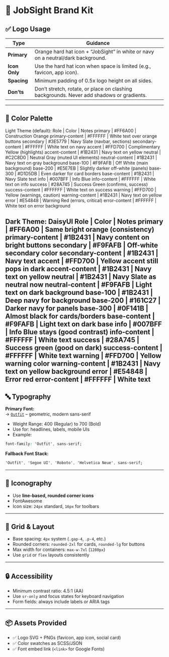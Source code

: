 # 🧰 JobSight Brand Kit

## ✅ Logo Usage

| Type        | Guidance |
|-------------|----------|
| **Primary** | Orange hard hat icon + “JobSight” in white or navy on a neutral/dark background. |
| **Icon Only** | Use the hard hat icon when space is limited (e.g., favicon, app icon). |
| **Spacing** | Minimum padding of 0.5x logo height on all sides. |
| **Don’ts** | Don’t stretch, rotate, or place on clashing backgrounds. Never add shadows or gradients. |

---

## 🎨 Color Palette

Light Theme (default):
Role | Color | Notes
primary | #FF6A00 | Construction Orange
primary-content | #FFFFFF | White text over orange buttons
secondary | #3E5779 | Navy Slate (navbar, sections)
secondary-content | #FFFFFF | White text on navy
accent | #FFD700 | Complimentary Yellow (highlights)
accent-content | #1B2431 | Navy text on yellow
neutral | #C2C8D0 | Neutral Gray (muted UI elements)
neutral-content | #1B2431 | Navy text on gray background
base-100 | #F9FAFB | Off White (main background)
base-200 | #E5E7EB | Slightly darker off-white (panels)
base-300 | #D1D5DB | Even darker for card borders
base-content | #1B2431 | Navy Slate text
info | #007BFF | Info Blue
info-content | #FFFFFF | White text on info
success | #28A745 | Success Green (confirms, success)
success-content | #FFFFFF | White text on success
warning | #FFD700 | Yellow (warnings, caution)
warning-content | #1B2431 | Navy text on yellow
error | #E54848 | Warning Red (errors, critical)
error-content | #FFFFFF | White text on error background

Dark Theme:
DaisyUI Role | Color | Notes
primary | #FF6A00 | Same bright orange (consistency)
primary-content | #1B2431 | Navy content on bright buttons
secondary | #F9FAFB | Off-white secondary color
secondary-content | #1B2431 | Navy text
accent | #FFD700 | Yellow accent still pops in dark
accent-content | #1B2431 | Navy text on yellow
neutral | #1B2431 | Navy Slate as neutral now
neutral-content | #F9FAFB | Light text on dark background
base-100 | #1B2431 | Deep navy for background
base-200 | #161C27 | Darker navy for panels
base-300 | #0F141B | Almost black for cards/borders
base-content | #F9FAFB | Light text on dark base
info | #007BFF | Info Blue stays (good contrast)
info-content | #FFFFFF | White text
success | #28A745 | Success green (good on dark)
success-content | #FFFFFF | White text
warning | #FFD700 | Yellow warning color
warning-content | #1B2431 | Navy text on yellow background
error | #E54848 | Error red
error-content | #FFFFFF | White text
---

## 🔤 Typography

**Primary Font:**  
→ [`Outfit`](https://fonts.google.com/specimen/Outfit) – geometric, modern sans-serif  
- Weight Range: 400 (Regular) to 700 (Bold)  
- Use for: headlines, labels, mobile UIs  
- Example:
```css
font-family: 'Outfit', sans-serif;
```

**Fallback Font Stack:**
```css
'Outfit', 'Segoe UI', 'Roboto', 'Helvetica Neue', sans-serif;
```

---

## 🧱 Iconography

- Use **line-based, rounded corner icons**
- FontAwesome
- Icon size: `24px` standard, `16px` for toolbars

---

## 📐 Grid & Layout

- Base spacing: `4px` system (`.gap-4`, `.p-4`, etc.)
- Rounded corners: `rounded-2xl` for cards, `rounded-lg` for buttons
- Max width for containers: `max-w-7xl` (`1280px`)  
- Use `grid` or `flex` layouts consistently

---

## 🔒 Accessibility

- Minimum contrast ratio: 4.5:1 (AA)
- Use `sr-only` and focus states for keyboard navigation
- Form fields: always include labels or ARIA tags

---

## 📦 Assets Provided
- ✅ Logo SVG + PNGs (favicon, app icon, social card)
- ✅ Color swatches as SCSS/JSON
- ✅ Font embed link (`<link>` for Google Fonts)